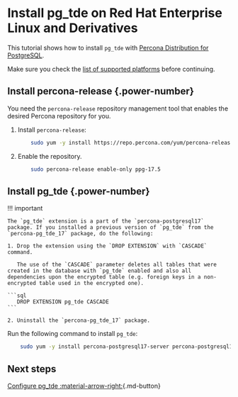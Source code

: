 # Install pg_tde on Red Hat Enterprise Linux and Derivatives

This tutorial shows how to install `pg_tde` with [Percona Distribution for PostgreSQL](https://docs.percona.com/postgresql/latest/index.html).

Make sure you check the [list of supported platforms](install.md#__tabbed_1_1) before continuing.

## Install percona-release {.power-number}

You need the `percona-release` repository management tool that enables the desired Percona repository for you.

1. Install `percona-release`:

    ```{.bash data-prompt="$"}
        sudo yum -y install https://repo.percona.com/yum/percona-release-latest.noarch.rpm 
    ```

2. Enable the repository.

    ```{.bash data-prompt="$"}
        sudo percona-release enable-only ppg-17.5
    ```

## Install pg_tde {.power-number}

!!! important

    The `pg_tde` extension is a part of the `percona-postgresql17` package. If you installed a previous version of `pg_tde` from the `percona-pg_tde_17` package, do the following:

    1. Drop the extension using the `DROP EXTENSION` with `CASCADE` command.

       The use of the `CASCADE` parameter deletes all tables that were created in the database with `pg_tde` enabled and also all dependencies upon the encrypted table (e.g. foreign keys in a non-encrypted table used in the encrypted one).    

    ```sql
       DROP EXTENSION pg_tde CASCADE
    ```

    2. Uninstall the `percona-pg_tde_17` package.  
    
Run the following command to install `pg_tde`:

```{.bash data-prompt="$"}
    sudo yum -y install percona-postgresql17-server percona-postgresql17-contrib 
```

## Next steps

[Configure pg_tde :material-arrow-right:](setup.md){.md-button}
